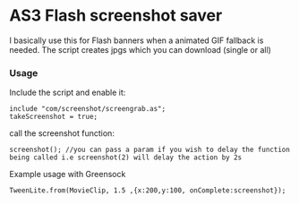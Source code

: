 # AS3 Flash screenshot saver

I basically use this for Flash banners when a animated GIF fallback is needed.
The script creates jpgs which you can download (single or all)
### Usage

Include the script and enable it:

```
include "com/screenshot/screengrab.as";
takeScreenshot = true;
```

call the screenshot function:

```
screenshot(); //you can pass a param if you wish to delay the function being called i.e screenshot(2) will delay the action by 2s
```

Example usage with Greensock

```
TweenLite.from(MovieClip, 1.5 ,{x:200,y:100, onComplete:screenshot});
```
